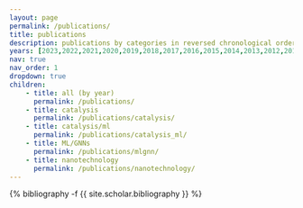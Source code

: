 ```yaml
---
layout: page
permalink: /publications/
title: publications
description: publications by categories in reversed chronological order. generated by jekyll-scholar.
years: [2023,2022,2021,2020,2019,2018,2017,2016,2015,2014,2013,2012,2011,2010,2009,2008,2007,2006]
nav: true
nav_order: 1
dropdown: true
children: 
    - title: all (by year)
      permalink: /publications/
    - title: catalysis
      permalink: /publications/catalysis/
    - title: catalysis/ml
      permalink: /publications/catalysis_ml/
    - title: ML/GNNs
      permalink: /publications/mlgnn/
    - title: nanotechnology
      permalink: /publications/nanotechnology/
---
```

<!-- _pages/publications.md -->
<div class="publications">

{% bibliography -f {{ site.scholar.bibliography }} %}

</div>
